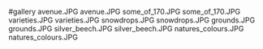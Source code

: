#gallery
avenue.JPG	avenue.JPG
some_of_170.JPG	some_of_170.JPG
varieties.JPG	varieties.JPG
snowdrops.JPG	snowdrops.JPG
grounds.JPG	grounds.JPG
silver_beech.JPG	silver_beech.JPG
natures_colours.JPG	natures_colours.JPG
